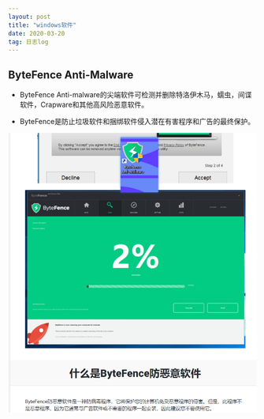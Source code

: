 ```yaml
---
layout: post
title: "windows软件"
date: 2020-03-20
tag: 日志log
---
```






## ByteFence Anti-Malware

- ByteFence Anti-malware的尖端软件可检测并删除特洛伊木马，蠕虫，间谍软件，Crapware和其他高风险恶意软件。

- ByteFence是防止垃圾软件和捆绑软件侵入潜在有害程序和广告的最终保护。

![rj-byte](../images/posts/sql/rj-byte.png)